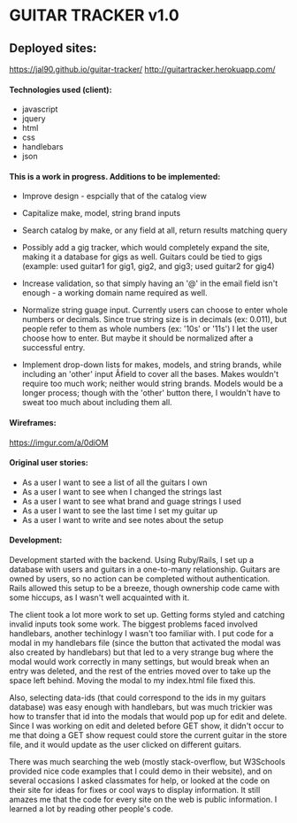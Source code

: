 # GUITAR TRACKER v1.0

## Deployed sites:

https://jal90.github.io/guitar-tracker/
http://guitartracker.herokuapp.com/

#### Technologies used (client):
* javascript
* jquery
* html
* css
* handlebars
* json

#### This is a work in progress. Additions to be implemented:

* Improve design - espcially that of the catalog view

* Capitalize make, model, string brand inputs

* Search catalog by make, or any field at all, return results matching query

* Possibly add a gig tracker, which would completely expand the site, making it
a database for gigs as well. Guitars could be tied to gigs (example: used guitar1
for gig1, gig2, and gig3; used guitar2 for gig4)

* Increase validation, so that simply having an '@' in the email field isn't enough - a working domain name required as well.

* Normalize string guage input. Currently users can choose to enter whole numbers or decimals.
Since true string size is in decimals (ex: 0.011), but people refer to them as whole numbers (ex: '10s' or '11s')
I let the user choose how to enter. But maybe it should be normalized after a successful entry.

* Implement drop-down lists for makes, models, and string brands, while including an 'other' input Âfield to cover all the bases.
Makes wouldn't require too much work; neither would string brands. Models would be a longer process; though with the 'other' button there, I wouldn't have to sweat too much about including them all.

#### Wireframes:

https://imgur.com/a/0diOM

#### Original user stories:

* As a user I want to see a list of all the guitars I own
* As a user I want to see when I changed the strings last
* As a user I want to see what brand and guage strings I used
* As a user I want to see the last time I set my guitar up
* As a user I want to write and see notes about the setup

#### Development:

Development started with the backend. Using Ruby/Rails, I set up a database with users and guitars in a one-to-many relationship. Guitars are owned by users, so no action can be completed without authentication. Rails allowed this setup to be a breeze, though ownership code came with some hiccups, as I wasn't well acquainted with it.

The client took a lot more work to set up. Getting forms styled and catching invalid inputs took some work. The biggest problems faced involved handlebars, another techinlogy I wasn't too familiar with. I put code for a modal in my handlebars file (since the button that activated the modal was also created by handlebars) but that led to a very strange bug where the modal would work correctly in many settings, but would break when an entry was deleted, and the rest of the entries moved over to take up the space left behind. Moving the modal to my index.html file fixed this.

Also, selecting data-ids (that could correspond to the ids in my guitars database) was easy enough with handlebars, but was much trickier was how to transfer that id into the modals that would pop up for edit and delete. Since I was working on edit and deleted before GET show, it didn't occur to me that doing a GET show request could store the current guitar in the store file, and it would update as the user clicked on different guitars.

There was much searching the web (mostly stack-overflow, but W3Schools provided nice code examples that I could demo in their website), and on several occasions I asked classmates for help, or looked at the code on their site for ideas for fixes or cool ways to display information. It still amazes me that the code for every site on the web is public information. I learned a lot by reading other people's code.
